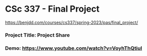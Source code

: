 # CSc 337 - Final Project
https://benjdd.com/courses/cs337/spring-2023/pas/final_project/
### Project Title: Project Share
### Demo: https://www.youtube.com/watch?v=VoyhThQtiuI
